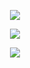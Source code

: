 <p align="center"><img src="https://moe-counter.glitch.me/get/@net2fox?theme=rule34"/></p>


<p align="center"><img src="https://github-readme-stats-sigma-five.vercel.app/api?username=net2fox&theme=dark&show_icons=true"/></p>


<p align="center"><img src="https://github-readme-stats-sigma-five.vercel.app/api/top-langs/?username=net2fox&layout=compact&theme=dark&show_icons=true"/></p>
